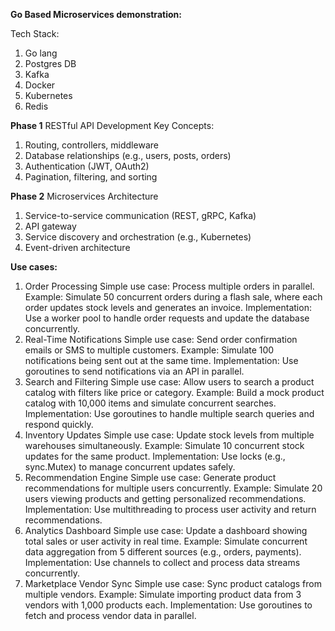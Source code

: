 **Go Based Microservices demonstration:**

Tech Stack:
  1. Go lang
  2. Postgres DB
  3. Kafka
  4. Docker
  5. Kubernetes
  6. Redis

**Phase 1**
RESTful API Development 
Key Concepts:
1. Routing, controllers, middleware
2. Database relationships (e.g., users, posts, orders)
3. Authentication (JWT, OAuth2)
4. Pagination, filtering, and sorting

**Phase 2**
Microservices Architecture
1. Service-to-service communication (REST, gRPC, Kafka)
2. API gateway
3. Service discovery and orchestration (e.g., Kubernetes)
4. Event-driven architecture


**Use cases:**

1. Order Processing
Simple use case: Process multiple orders in parallel.
Example: Simulate 50 concurrent orders during a flash sale, where each order updates stock levels and generates an invoice.
Implementation: Use a worker pool to handle order requests and update the database concurrently.
2. Real-Time Notifications
Simple use case: Send order confirmation emails or SMS to multiple customers.
Example: Simulate 100 notifications being sent out at the same time.
Implementation: Use goroutines to send notifications via an API in parallel.
3. Search and Filtering
Simple use case: Allow users to search a product catalog with filters like price or category.
Example: Build a mock product catalog with 10,000 items and simulate concurrent searches.
Implementation: Use goroutines to handle multiple search queries and respond quickly.
4. Inventory Updates
Simple use case: Update stock levels from multiple warehouses simultaneously.
Example: Simulate 10 concurrent stock updates for the same product.
Implementation: Use locks (e.g., sync.Mutex) to manage concurrent updates safely.
5. Recommendation Engine
Simple use case: Generate product recommendations for multiple users concurrently.
Example: Simulate 20 users viewing products and getting personalized recommendations.
Implementation: Use multithreading to process user activity and return recommendations.
6. Analytics Dashboard
Simple use case: Update a dashboard showing total sales or user activity in real time.
Example: Simulate concurrent data aggregation from 5 different sources (e.g., orders, payments).
Implementation: Use channels to collect and process data streams concurrently.
7. Marketplace Vendor Sync
Simple use case: Sync product catalogs from multiple vendors.
Example: Simulate importing product data from 3 vendors with 1,000 products each.
Implementation: Use goroutines to fetch and process vendor data in parallel.
